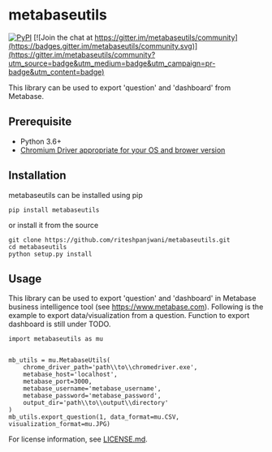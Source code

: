 # metabaseutils
[![PyPI](https://img.shields.io/pypi/v/metabaseutils.svg)](https://pypi.python.org/pypi/metabaseutils) [![Join the chat at https://gitter.im/metabaseutils/community](https://badges.gitter.im/metabaseutils/community.svg)](https://gitter.im/metabaseutils/community?utm_source=badge&utm_medium=badge&utm_campaign=pr-badge&utm_content=badge)

This library can be used to export 'question' and 'dashboard' from Metabase.

## Prerequisite
- Python 3.6+
- [Chromium Driver appropriate for your OS and brower version](https://chromedriver.chromium.org/downloads)

## Installation

metabaseutils can be installed using pip

```
pip install metabaseutils
```

or install it from the source

```
git clone https://github.com/riteshpanjwani/metabaseutils.git
cd metabaseutils
python setup.py install
```

## Usage

This library can be used to export 'question' and 'dashboard' in Metabase business intelligence tool (see https://www.metabase.com). Following is the example to export data/visualization from a question. Function to export dashboard is still under TODO.

```
import metabaseutils as mu


mb_utils = mu.MetabaseUtils(
    chrome_driver_path='path\\to\\chromedriver.exe',
    metabase_host='localhost',
    metabase_port=3000,
    metabase_username='metabase_username',
    metabase_password='metabase_password',
    output_dir='path\\to\\output\\directory'
)
mb_utils.export_question(1, data_format=mu.CSV, visualization_format=mu.JPG)

```

For license information, see [LICENSE.md](LICENSE.md).
